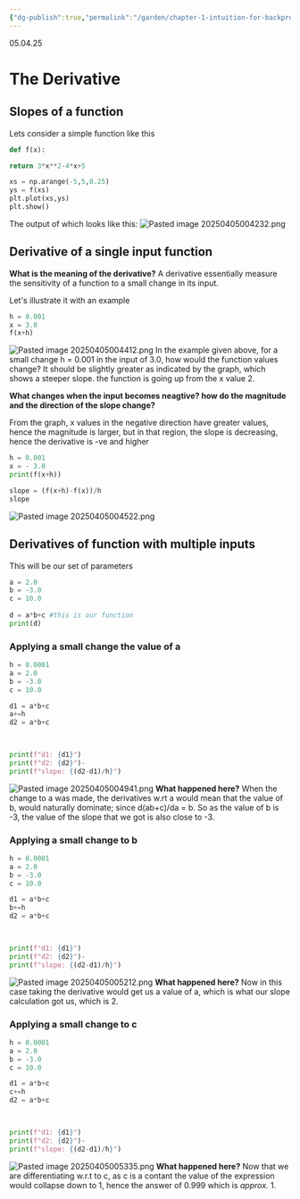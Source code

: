 ```yaml
---
{"dg-publish":true,"permalink":"/garden/chapter-1-intuition-for-backprop-and-building-micrograd/"}
---
```


05.04.25

# The Derivative

## Slopes of a function
Lets  consider a simple function like this 
```python
def f(x):

return 3*x**2-4*x+5

xs = np.arange(-5,5,0.25)
ys = f(xs)
plt.plot(xs,ys)
plt.show()
```
The output of which looks like this:
![Pasted image 20250405004232.png](/img/user/images/Pasted%20image%2020250405004232.png)

## Derivative of a single input function

**What is the meaning of the derivative?**
A derivative essentially measure the sensitivity of a function to a small change in its input.

Let's illustrate it with an example
```python
h = 0.001
x = 3.0
f(x+h)
```
![Pasted image 20250405004412.png](/img/user/images/Pasted%20image%2020250405004412.png)
In the example given above, for a small change h = 0.001 in the input of 3.0, how would the function values change? It should be slightly greater as indicated by the graph, which shows a steeper slope. the function is going up from the x value 2.

**What changes when the input becomes neagtive? how do the magnitude and the direction of the slope change?**

From the graph, x values in the negative direction have greater values, hence the magnitude is larger, but in that region, the slope is decreasing, hence the derivative is -ve and higher
```python
h = 0.001
x = - 3.0
print(f(x+h))

slope = (f(x+h)-f(x))/h
slope
```
![Pasted image 20250405004522.png](/img/user/images/Pasted%20image%2020250405004522.png)

## Derivatives of function with multiple inputs
This will be our set of parameters
```python
a = 2.0
b = -3.0
c = 10.0
  
d = a*b+c #this is our function
print(d)
```
### Applying a small change the value of a
```python
h = 0.0001
a = 2.0
b = -3.0
c = 10.0

d1 = a*b+c
a+=h
d2 = a*b+c

  

print(f"d1: {d1}")
print(f"d2: {d2}")-
print(f"slope: {(d2-d1)/h}")
```
![Pasted image 20250405004941.png](/img/user/images/Pasted%20image%2020250405004941.png)
**What happened here?**
When the change to a was made, the derivatives w.rt a would mean that the value of b, would naturally dominate; since d(ab+c)/da = b. So as the value of b is -3, the value of the slope that we got is also close to -3.

### Applying a small change to b
```python
h = 0.0001
a = 2.0
b = -3.0
c = 10.0

d1 = a*b+c
b+=h
d2 = a*b+c

  

print(f"d1: {d1}")
print(f"d2: {d2}")-
print(f"slope: {(d2-d1)/h}")
```
![Pasted image 20250405005212.png](/img/user/images/Pasted%20image%2020250405005212.png)
**What happened here?**
Now in this case taking the derivative would get us a value of a, which is what our slope calculation got us, which is 2.

### Applying a small change to c
```python
h = 0.0001
a = 2.0
b = -3.0
c = 10.0

d1 = a*b+c
c+=h
d2 = a*b+c

  

print(f"d1: {d1}")
print(f"d2: {d2}")-
print(f"slope: {(d2-d1)/h}")
```
![Pasted image 20250405005335.png](/img/user/images/Pasted%20image%2020250405005335.png)
**What happened here?**
Now that we are differentiating w.r.t to c, as c is a contant the value of the expression would collapse down to 1, hence the answer of 0.999 which is *approx.* 1.